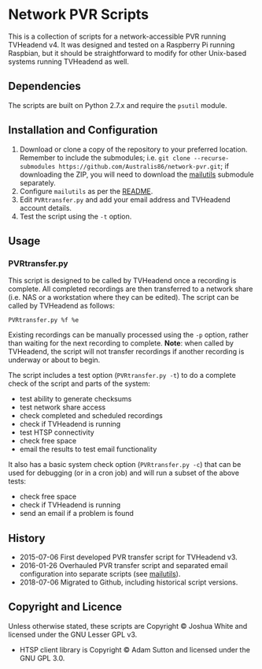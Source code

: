 # Network PVR Scripts
This is a collection of scripts for a network-accessible PVR running TVHeadend v4. It was designed and tested on a Raspberry Pi running Raspbian, but it should be straightforward to modify for other Unix-based systems running TVHeadend as well.

## Dependencies

The scripts are built on Python 2.7.x and require the `psutil` module.

## Installation and Configuration

1. Download or clone a copy of the repository to your preferred location. Remember to include the submodules; i.e. `git clone --recurse-submodules https://github.com/Australis86/network-pvr.git`; if downloading the ZIP, you will need to download the [mailutils](https://github.com/Australis86/mailutils) submodule separately.
2. Configure `mailutils` as per the [README](https://github.com/Australis86/mailutils).
3. Edit `PVRtransfer.py` and add your email address and TVHeadend account details.
4. Test the script using the `-t` option.


## Usage

### PVRtransfer.py

This script is designed to be called by TVHeadend once a recording is complete. All completed recordings are then transferred to a network share (i.e. NAS or a workstation where they can be edited). The script can be called by TVHeadend as follows:

```
PVRtransfer.py %f %e
```

Existing recordings can be manually processed using the `-p` option, rather than waiting for the next recording to complete. **Note**: when called by TVHeadend, the script will not transfer recordings if another recording is underway or about to begin.

The script includes a test option (`PVRtransfer.py -t`) to do a complete check of the script and parts of the system:

- test ability to generate checksums
- test network share access
- check completed and scheduled recordings
- check if TVHeadend is running
- test HTSP connectivity
- check free space
- email the results to test email functionality

It also has a basic system check option (`PVRtransfer.py -c`) that can be used for debugging (or in a cron job) and will run a subset of the above tests:

- check free space
- check if TVHeadend is running
- send an email if a problem is found


## History

* 2015-07-06 First developed PVR transfer script for TVHeadend v3.
* 2016-01-26 Overhauled PVR transfer script and separated email configuration into separate scripts (see [mailutils](https://github.com/Australis86/mailutils)).
* 2018-07-06 Migrated to Github, including historical script versions.

## Copyright and Licence

Unless otherwise stated, these scripts are Copyright © Joshua White and licensed under the GNU Lesser GPL v3.

* HTSP client library is Copyright © Adam Sutton and licensed under the GNU GPL 3.0.
